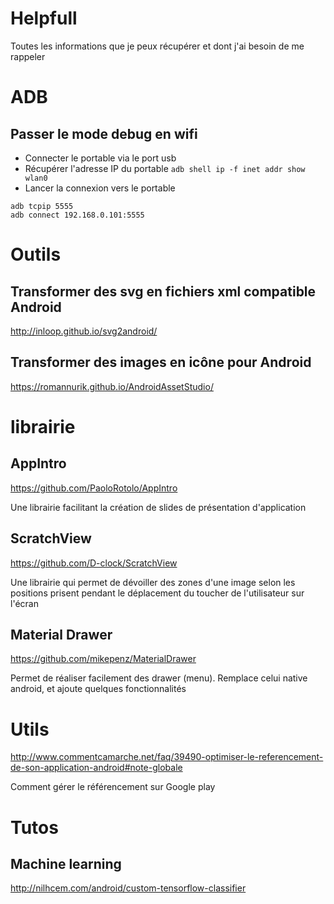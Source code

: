 # Helpfull
Toutes les informations que je peux récupérer et dont j'ai besoin de me rappeler

# ADB
## Passer le mode debug en wifi
* Connecter le portable via le port usb
* Récupérer l'adresse IP du portable `adb shell ip -f inet addr show wlan0`
* Lancer la connexion vers le portable 
```
adb tcpip 5555
adb connect 192.168.0.101:5555
```

# Outils
## Transformer des svg en fichiers xml compatible Android
http://inloop.github.io/svg2android/

## Transformer des images en icône pour Android
https://romannurik.github.io/AndroidAssetStudio/

# librairie
## AppIntro
https://github.com/PaoloRotolo/AppIntro

Une librairie facilitant la création de slides de présentation d'application

## ScratchView
https://github.com/D-clock/ScratchView

Une librairie qui permet de dévoiller des zones d'une image selon les positions prisent pendant le déplacement du toucher de l'utilisateur sur l'écran

## Material Drawer
https://github.com/mikepenz/MaterialDrawer

Permet de réaliser facilement des drawer (menu). Remplace celui native android, et ajoute quelques fonctionnalités

# Utils
http://www.commentcamarche.net/faq/39490-optimiser-le-referencement-de-son-application-android#note-globale

Comment gérer le référencement sur Google play

# Tutos

## Machine learning
http://nilhcem.com/android/custom-tensorflow-classifier
